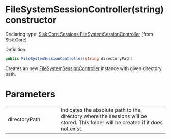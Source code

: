 <!--

Copyrights 2023 Sisk Framework - CypherPotato
Published under MIT license

!!! DO NOT EDIT THIS FILE !!!
This file was generated by a tool in the Sisk package. To edit the information in this documentation,
edit the XML documentation present in the Sisk source code.

-->


# FileSystemSessionController(string) constructor

Declaring type: [Sisk.Core.Sessions.FileSystemSessionController](/read?q=/contents/spec/Sisk.Core.Sessions.FileSystemSessionController.md) (from Sisk.Core)


Definition:

```cs
public FileSystemSessionController(string directoryPath)
```

Creates an new <a href="/read?q=/contents/spec/Sisk.Core.Sessions.FileSystemSessionController.md">FileSystemSessionController</a> instance with given directory path.


# Parameters

<table>
    <tbody>
<tr>
    <td width="33%">directoryPath</td>
    <td>Indicates the absolute path to the directory where the sessions will be stored. This folder will be created if it does not exist.</td>
</tr>
    </tbody>
</table>

